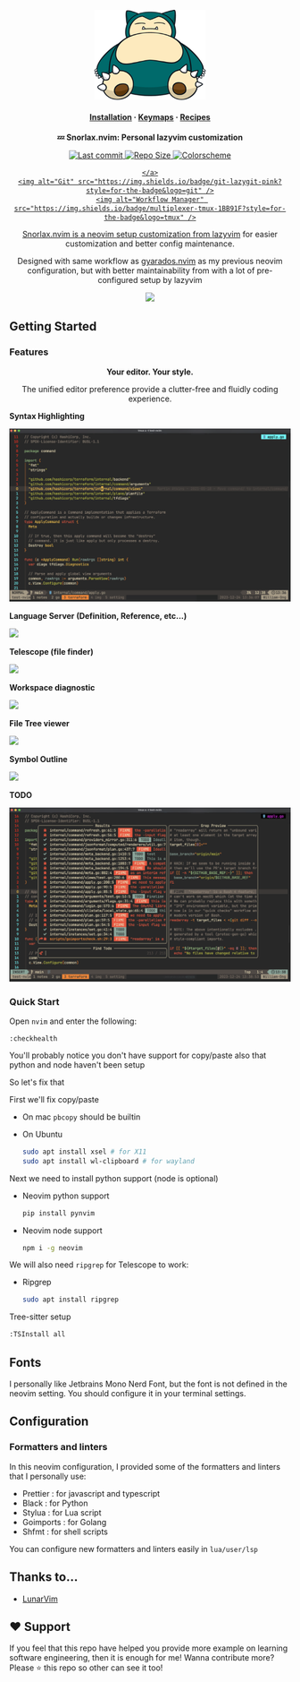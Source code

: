 <p align="center"><img width=200" src="./docs/snorlax.png"></p>

<h4 align="center">
  <a href="https://lazyvim.github.io/installation">Installation</a>
  ·
  <a href="https://lazyvim.github.io/configuration">Keymaps</a>
  ·
  <a href="https://lazyvim.github.io">Recipes</a>
</h4>

<p align="center"><b>💤 Snorlax.nvim: Personal lazyvim customization</b></p>

<p align="center">
  </p>

<div align="center"><p>
    <a href="https://github.com/william9923/snorlax.nvim/pulse">
      <img alt="Last commit" src="https://img.shields.io/github/last-commit/william9923/snorlax.nvim?style=for-the-badge&logo=starship&color=8bd5ca&logoColor=D9E0EE&labelColor=302D41"/>
    </a>
    <a href="https://github.com/william9923/snorlax.nvim">
      <img alt="Repo Size" src="https://img.shields.io/github/repo-size/william9923/snorlax.nvim?color=%23DDB6F2&label=SIZE&logo=codesandbox&style=for-the-badge&logoColor=D9E0EE&labelColor=302D41" />
    </a>
    <a href="https://github.com/ellisonleao/gruvbox.nvim">
     <img alt="Colorscheme"
     src="https://img.shields.io/badge/color-gruvbox-brown?style=for-the-badge" />

    </a>
    <img alt="Git" src="https://img.shields.io/badge/git-lazygit-pink?style=for-the-badge&logo=git" />
    <img alt="Workflow Manager" src="https://img.shields.io/badge/multiplexer-tmux-1BB91F?style=for-the-badge&logo=tmux" />
</p></div>

<p align="center">Snorlax.nvim is a neovim setup customization from <a href="https://github.com/LazyVim/LazyVim">lazyvim</a> for easier customization and better config maintenance.</p>

<p align="center">Designed with same workflow as <a href="https://github.com/William9923/gyarados.nvim">gyarados.nvim</a> as my previous neovim configuration, but with better maintainability from with a lot of pre-configured setup by lazyvim</p>

<p align="center">
    <img src="docs/nvim-file-dashboard.png"/>
</p>

## Getting Started

### Features

<div align="center">
  <p><strong>Your editor. Your style.</strong></p>
  <p>The unified editor preference provide a clutter-free and fluidly coding experience.</p>
</div>

<p align="center">
  <p><strong>Syntax Highlighting</strong></p>
  <img src="docs/treesitter.png" />
</p>

<p align="center">
  <p><strong>Language Server (Definition, Reference, etc...)</strong></p>
  <img src="docs/lspsaga.png" />
</p>

<p align="center">
  <p><strong>Telescope (file finder)</strong></p>
  <img src="docs/telescope.png" />
</p>

<p align="center">
  <p><strong>Workspace diagnostic</strong></p>
  <img src="docs/diagnostic.png" />
</p>

<p align="center">
  <p><strong>File Tree viewer</strong></p>
  <img src="docs/tree-viewer.png" />
</p>

<p align="center">
  <p><strong>Symbol Outline</strong></p>
  <img src="docs/outline.png" />
</p>

<p align="center">
  <p><strong>TODO</strong></p>
  <img src="docs/Todo.png" />
</p>


### Quick Start

Open `nvim` and enter the following:

```
:checkhealth
```

You'll probably notice you don't have support for copy/paste also that python and node haven't been setup

So let's fix that

First we'll fix copy/paste

- On mac `pbcopy` should be builtin

- On Ubuntu

  ```sh
  sudo apt install xsel # for X11
  sudo apt install wl-clipboard # for wayland
  ```

Next we need to install python support (node is optional)

- Neovim python support

  ```sh
  pip install pynvim
  ```

- Neovim node support

  ```sh
  npm i -g neovim
  ```

We will also need `ripgrep` for Telescope to work:

- Ripgrep

  ```sh
  sudo apt install ripgrep
  ```
  
Tree-sitter setup
  ```sh 
  :TSInstall all
  ```
  
## Fonts

I personally like Jetbrains Mono Nerd Font, but the font is not defined in the neovim setting. You should configure it in your terminal settings.

## Configuration

### Formatters and linters

In this neovim configuration, I provided some of the formatters and linters that I personally use:

- Prettier : for javascript and typescript
- Black : for Python
- Stylua : for Lua script
- Goimports : for Golang
- Shfmt : for shell scripts

You can configure new formatters and linters easily in `lua/user/lsp`

## Thanks to...

- [LunarVim](https://github.com/LunarVim/nvim-basic-ide)

## ❤️ Support

If you feel that this repo have helped you provide more example on learning software engineering, then it is enough for me! Wanna contribute more? Please ⭐ this repo so other can see it too!
